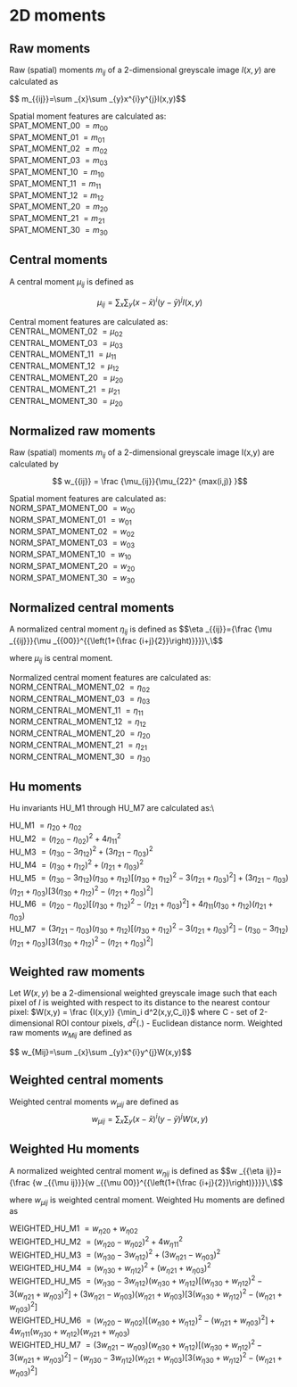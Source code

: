 # 2D moments

## Raw moments

Raw (spatial) moments $m_{ij}$ of a 2-dimensional greyscale image  $I(x,y)$ are calculated as

$$ m_{{ij}}=\sum _{x}\sum _{y}x^{i}y^{j}I(x,y)\$$

Spatial moment features are calculated as:\
SPAT_MOMENT_00 $=m_{00}$    \
SPAT_MOMENT_01 $=m_{01}$    \
SPAT_MOMENT_02 $=m_{02}$    \
SPAT_MOMENT_03 $=m_{03}$    \
SPAT_MOMENT_10 $=m_{10}$    \
SPAT_MOMENT_11 $=m_{11}$    \
SPAT_MOMENT_12 $=m_{12}$    \
SPAT_MOMENT_20 $=m_{20}$    \
SPAT_MOMENT_21 $=m_{21}$    \
SPAT_MOMENT_30 $=m_{30}$    

## Central moments

A central moment $\mu_{ij}$ is defined as 

$$\mu _{{ij}}=\sum _{{x}}\sum _{{y}}(x-{\bar  {x}})^{i}(y-{\bar  {y}})^{j}I(x,y)$$

Central moment features are calculated as:\
CENTRAL_MOMENT_02 $=\mu_{02}$   \
CENTRAL_MOMENT_03 $=\mu_{03}$   \
CENTRAL_MOMENT_11 $=\mu_{11}$   \
CENTRAL_MOMENT_12 $=\mu_{12}$   \
CENTRAL_MOMENT_20 $=\mu_{20}$   \
CENTRAL_MOMENT_21 $=\mu_{21}$   \
CENTRAL_MOMENT_30 $=\mu_{20}$   

## Normalized raw moments
Raw (spatial) moments $m_{ij}$ of a 2-dimensional greyscale image  I(x,y) are calculated by

$$ w_{{ij}} = \frac {\mu_{ij}}{\mu_{22}^ {max(i,j)} }$$

Spatial moment features are calculated as:\
NORM_SPAT_MOMENT_00 $=w_{00}$    \
NORM_SPAT_MOMENT_01 $=w_{01}$    \
NORM_SPAT_MOMENT_02 $=w_{02}$    \
NORM_SPAT_MOMENT_03 $=w_{03}$    \
NORM_SPAT_MOMENT_10 $=w_{10}$    \
NORM_SPAT_MOMENT_20 $=w_{20}$    \
NORM_SPAT_MOMENT_30 $=w_{30}$    

## Normalized central moments

A normalized central moment $\eta _{ij}$ is defined as 
$$\eta _{{ij}}={\frac  {\mu _{{ij}}}{\mu _{{00}}^{{\left(1+{\frac  {i+j}{2}}\right)}}}}\,\$$

where $\mu _{{ij}}$ is central moment.

Normalized central moment features are calculated as:\
NORM_CENTRAL_MOMENT_02 $=\eta _{{02}}$\
NORM_CENTRAL_MOMENT_03 $=\eta _{{03}}$\
NORM_CENTRAL_MOMENT_11 $=\eta _{{11}}$\
NORM_CENTRAL_MOMENT_12 $=\eta _{{12}}$\
NORM_CENTRAL_MOMENT_20 $=\eta _{{20}}$\
NORM_CENTRAL_MOMENT_21 $=\eta _{{21}}$\
NORM_CENTRAL_MOMENT_30 $=\eta _{{30}}$

## Hu moments
Hu invariants HU_M1 through HU_M7 are calculated as:\

HU_M1 $=\eta _{{20}}+\eta _{{02}}$\
HU_M2 $=(\eta _{{20}}-\eta _{{02}})^{2}+4\eta _{{11}}^{2}$\
HU_M3 $=(\eta _{{30}}-3\eta _{{12}})^{2}+(3\eta _{{21}}-\eta _{{03}})^{2}$\
HU_M4 $=(\eta _{{30}}+\eta _{{12}})^{2}+(\eta _{{21}}+\eta _{{03}})^{2}$\
HU_M5 $=(\eta _{{30}}-3\eta _{{12}})(\eta _{{30}}+\eta _{{12}})[(\eta _{{30}}+\eta _{{12}})^{2}-3(\eta _{{21}}+\eta _{{03}})^{2}]+(3\eta _{{21}}-\eta _{{03}})(\eta _{{21}}+\eta _{{03}})[3(\eta _{{30}}+\eta _{{12}})^{2}-(\eta _{{21}}+\eta _{{03}})^{2}]$\
HU_M6 $=(\eta _{{20}}-\eta _{{02}})[(\eta _{{30}}+\eta _{{12}})^{2}-(\eta _{{21}}+\eta _{{03}})^{2}]+4\eta _{{11}}(\eta _{{30}}+\eta _{{12}})(\eta _{{21}}+\eta _{{03}})$\
HU_M7 $=(3\eta _{{21}}-\eta _{{03}})(\eta _{{30}}+\eta _{{12}})[(\eta _{{30}}+\eta _{{12}})^{2}-3(\eta _{{21}}+\eta _{{03}})^{2}]-(\eta _{{30}}-3\eta _{{12}})(\eta _{{21}}+\eta _{{03}})[3(\eta _{{30}}+\eta _{{12}})^{2}-(\eta _{{21}}+\eta _{{03}})^{2}]$


## Weighted raw moments
Let $W(x,y)$ be a 2-dimensional weighted greyscale image such that each pixel of $I$ is weighted with respect to its distance to the nearest contour pixel: $W(x,y) = \frac {I(x,y)} {\min_i d^2(x,y,C_i)}$ where C - set of 2-dimensional ROI contour pixels, $d^2(.)$ - Euclidean distance norm. Weighted raw moments $w_{Mij}$ are defined as

$$ w_{Mij}=\sum _{x}\sum _{y}x^{i}y^{j}W(x,y)\$$

## Weighted central moments

Weighted central moments $w_{\mu ij}$ are defined as 
$$w_{\mu ij} = \sum _{{x}}\sum _{{y}}(x-{\bar  {x}})^{i}(y-{\bar  {y}})^{j}W(x,y)$$

## Weighted Hu moments

A normalized weighted central moment $w _{\eta ij}$ is defined as 
$$w _{{\eta ij}}={\frac  {w _{{\mu ij}}}{w _{{\mu 00}}^{{\left(1+{\frac  {i+j}{2}}\right)}}}}\,\$$

where $w _{{\mu ij}}$ is weighted central moment.
Weighted Hu moments are defined as

WEIGHTED_HU_M1 $=w _{\eta 20}+w _{\eta 02}$\
WEIGHTED_HU_M2 $=(w _{\eta 20}-w _{\eta 02})^{2}+4w _{\eta 11}^{2}$\
WEIGHTED_HU_M3 $=(w _{\eta 30}-3w _{\eta 12})^{2}+(3w _{\eta 21}-w _{\eta 03})^{2}$\
WEIGHTED_HU_M4 $=(w _{\eta 30}+w _{\eta 12})^{2}+(w _{\eta 21}+w _{\eta 03})^{2}$\
WEIGHTED_HU_M5 $=(w _{\eta 30}-3w _{\eta 12})(w _{\eta 30}+w _{\eta 12})[(w _{\eta 30}+w _{\eta 12})^{2}-3(w _{\eta 21}+w _{\eta 03})^{2}]+(3w _{\eta 21}-w _{\eta 03})(w _{\eta 21}+w _{\eta 03})[3(w _{\eta 30}+w _{\eta 12})^{2}-(w _{\eta 21}+w _{\eta 03})^{2}]$\
WEIGHTED_HU_M6 $=(w _{\eta 20}-w _{\eta 02})[(w _{\eta 30}+w _{\eta 12})^{2}-(w _{\eta 21}+w _{\eta 03})^{2}]+4w _{\eta 11}(w _{\eta 30}+w _{\eta 12})(w _{\eta 21}+w _{\eta 03})$\
WEIGHTED_HU_M7 $=(3w _{\eta 21}-w _{\eta 03})(w _{\eta 30}+w _{\eta 12})[(w _{\eta 30}+w _{\eta 12})^{2}-3(w _{\eta 21}+w _{\eta 03})^{2}]-(w _{\eta 30}-3w _{\eta 12})(w _{\eta 21}+w _{\eta 03})[3(w _{\eta 30}+w _{\eta 12})^{2}-(w _{\eta 21}+w _{\eta 03})^{2}]$

